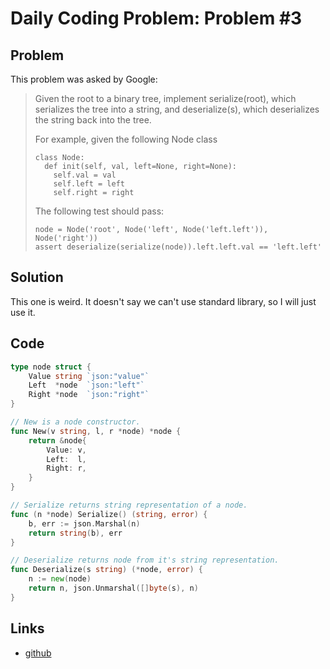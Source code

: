 # Daily Coding Problem: Problem #3

## Problem

This problem was asked by Google:

> Given the root to a binary tree, implement serialize(root), which serializes the tree into a string, and deserialize(s), which deserializes the string back into the tree.
>
> For example, given the following Node class
>
> ```
> class Node:
>   def init(self, val, left=None, right=None):
>     self.val = val
>     self.left = left
>     self.right = right
> ```
>
> The following test should pass:
>
> ```
> node = Node('root', Node('left', Node('left.left')), Node('right'))
> assert deserialize(serialize(node)).left.left.val == 'left.left'
> ```

## Solution

This one is weird. It doesn't say we can't use standard library, so I will just use it.

## Code

```go
type node struct {
	Value string `json:"value"`
	Left  *node  `json:"left"`
	Right *node  `json:"right"`
}

// New is a node constructor.
func New(v string, l, r *node) *node {
	return &node{
		Value: v,
		Left:  l,
		Right: r,
	}
}

// Serialize returns string representation of a node.
func (n *node) Serialize() (string, error) {
	b, err := json.Marshal(n)
	return string(b), err
}

// Deserialize returns node from it's string representation.
func Deserialize(s string) (*node, error) {
	n := new(node)
	return n, json.Unmarshal([]byte(s), n)
}
```

## Links

- [github](https://github.com/ngalayko/dcp/tree/master/problems/2018-07-04)
